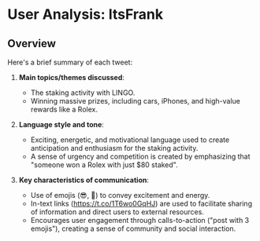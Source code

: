 # User Analysis: ItsFrank

## Overview

Here's a brief summary of each tweet:

1. **Main topics/themes discussed**: 
   - The staking activity with LINGO.
   - Winning massive prizes, including cars, iPhones, and high-value rewards like a Rolex.

2. **Language style and tone**:
   - Exciting, energetic, and motivational language used to create anticipation and enthusiasm for the staking activity.
   - A sense of urgency and competition is created by emphasizing that "someone won a Rolex with just $80 staked".

3. **Key characteristics of communication**:
   - Use of emojis (😎, 🎉) to convey excitement and energy.
   - In-text links (https://t.co/1T6wo0GqHJ) are used to facilitate sharing of information and direct users to external resources.
   - Encourages user engagement through calls-to-action ("post with 3 emojis"), creating a sense of community and social interaction.